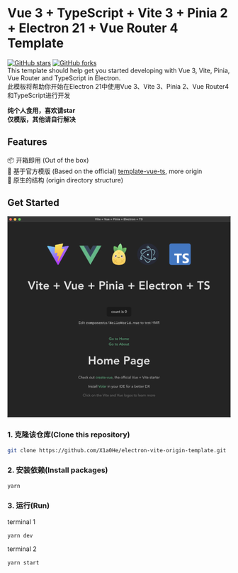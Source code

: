 # Vue 3 + TypeScript + Vite 3 + Pinia 2 + Electron 21 + Vue Router 4 Template
[![GitHub stars](https://img.shields.io/github/stars/X1a0He/electron-vite-origin-template?color=fa6470)](https://github.com/X1a0He/electron-vite-origin-template)
[![GitHub forks](https://img.shields.io/github/forks/X1a0He/electron-vite-origin-template)](https://github.com/X1a0He/electron-vite-origin-template)  
This template should help get you started developing with Vue 3, Vite, Pinia, Vue Router and TypeScript in Electron.<br>
此模板将帮助你开始在Electron 21中使用Vue 3、Vite 3、Pinia 2、Vue Router4 和TypeScript进行开发  

**纯个人食用，喜欢请star**  
**仅模版，其他请自行解决**

## Features
📦 开箱即用 (Out of the box)  
🎯 基于官方模版 (Based on the official) [template-vue-ts](https://github.com/vitejs/vite/tree/main/packages/create-vite/template-vue-ts), more origin  
🌱 原生的结构 (origin directory structure)   

## Get Started
![](https://github.com/X1a0He/electron-vite-origin-template/blob/main/public/Snipaste.png)
### 1. 克隆该仓库\(Clone this repository\)
```bash
git clone https://github.com/X1a0He/electron-vite-origin-template.git
```

### 2. 安装依赖\(Install packages\)
```bash
yarn
```

### 3. 运行\(Run\)
terminal 1
```bash
yarn dev
```
terminal 2
```bash
yarn start
```
